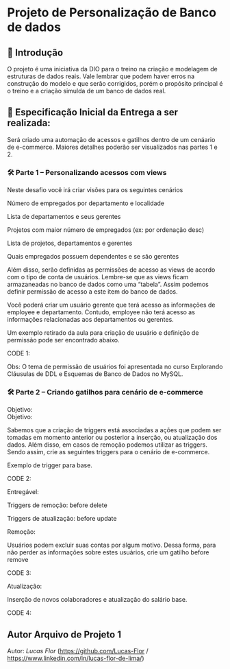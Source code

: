 # Projeto de Personalização de Banco de dados

## 📖 Introdução
O  projeto é uma iniciativa da DIO para o treino na criação e modelagem de estruturas de dados reais. 
Vale lembrar que  podem haver erros na construção do modelo e que serão corrigidos, porém o propósito principal é o treino e a criação simulda de um banco de dados real.

## 🎯 Especificação Inicial da Entrega a ser realizada:
Será criado uma automação de acessos e gatilhos dentro de um cenáario de e-commerce. Maiores detalhes poderão ser visualizados nas partes 1 e 2.

### 🛠️ Parte 1 – Personalizando acessos com views 

Neste desafio você irá criar visões para os seguintes cenários 

Número de empregados por departamento e localidade 

Lista de departamentos e seus gerentes 

Projetos com maior número de empregados (ex: por ordenação desc) 

Lista de projetos, departamentos e gerentes 

Quais empregados possuem dependentes e se são gerentes 

 
Além disso, serão definidas as permissões de acesso as views de acordo com o tipo de conta de usuários. 
Lembre-se que as views ficam armazaneadas no banco de dados como uma “tabela”. Assim podemos definir permissão de acesso a este item do banco de dados.  
 
Você poderá criar um usuário gerente que terá acesso as informações de employee e departamento. Contudo, employee não terá acesso as informações relacionadas aos departamentos ou gerentes. 

Um exemplo retirado da aula para criação de usuário e definição de permissão pode ser encontrado abaixo. 

CODE 1:

Obs: O tema de permissão de usuários foi apresentada no curso Explorando Cláusulas de DDL e Esquemas de Banco de Dados no MySQL. 

### 🛠️ Parte 2 – Criando gatilhos para cenário de e-commerce 

Objetivo:  
Objetivo: 

Sabemos que a criação de triggers está associadas a ações que podem ser tomadas em momento anterior ou posterior a inserção, ou atualização dos dados. Além disso, em casos de remoção podemos utilizar as triggers. Sendo assim, crie as seguintes triggers para o cenário de e-commerce. 

 

Exemplo de trigger para base.

CODE 2:

Entregável: 

Triggers de remoção: before delete 

Triggers de atualização: before update 

 

Remoção:  

Usuários podem excluir suas contas por algum motivo. Dessa forma, para não perder as informações sobre estes usuários, crie um gatilho before remove 

CODE 3:

Atualização:  

Inserção de novos colaboradores e atualização do salário base. 

CODE 4:

## Autor Arquivo  de Projeto 1
Autor: *Lucas Flor* (https://github.com/Lucas-Flor / https://www.linkedin.com/in/lucas-flor-de-lima/)
